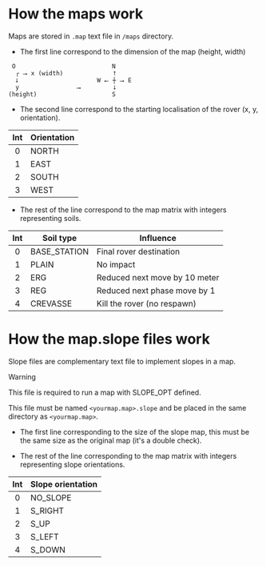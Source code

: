 # How the maps work

Maps are stored in `.map` text file in `/maps` directory.

- The first line correspond to the dimension of the map (height, width)

```
 O                           N
  ┌ ⭢ x (width)              ⭡
  ⭣                      W ⭠ ┼ ⭢ E
  y                ⭢         ⭣
(height)                     S
```

- The second line correspond to the starting localisation of the rover (x, y, orientation).

| Int | Orientation |
|:---:|-------------|
|  0  | NORTH       |
|  1  | EAST        |
|  2  | SOUTH       |
|  3  | WEST        |

- The rest of the line correspond to the map matrix with integers representing soils.

| Int | Soil type    | Influence                     |
|:---:|--------------|-------------------------------|
|  0  | BASE_STATION | Final rover destination       |
|  1  | PLAIN        | No impact                     |
|  2  | ERG          | Reduced next move by 10 meter |
|  3  | REG          | Reduced next phase move by 1  |
|  4  | CREVASSE     | Kill the rover (no respawn)   |

# How the map.slope files work

Slope files are complementary text file to implement slopes in a map.

> [!WARNING]
> This file is required to run a map with SLOPE_OPT defined.

This file must be named `<yourmap.map>.slope` and be placed in the same directory as `<yourmap.map>`.

- The first line corresponding to the size of the slope map, this must be the same size as the original map (it's a
  double
  check).

- The rest of the line corresponding to the map matrix with integers representing slope orientations.

| Int | Slope orientation |
|:---:|-------------------|
|  0  | NO_SLOPE          |
|  1  | S_RIGHT           |
|  2  | S_UP              |
|  3  | S_LEFT            |
|  4  | S_DOWN            |





